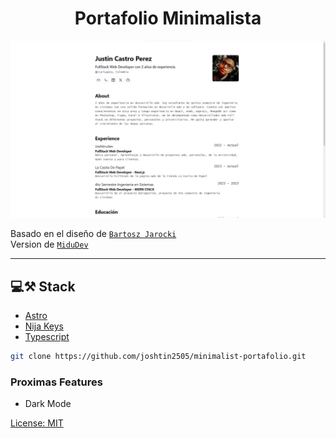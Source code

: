 <div align='center'>
    <h1>Portafolio Minimalista</h1>
    <img src='mockup.png' />
</div>

Basado en el diseño de <a href="https://github.com/BartoszJarocki/cv">``Bartosz Jarocki``</a> 
<br>
Version de <a href="https://github.com/midudev/minimalist-portfolio-json">``MiduDev``</a>

<hr>

## 💻⚒️ Stack

- [Astro]('https://astro.build/)
- [Nija Keys]('https://github.com/ssleptsov/ninja-keys')
- [Typescript]('https://www.typescriptlang.org/')

```bash
git clone https://github.com/joshtin2505/minimalist-portafolio.git
```

### Proximas Features

- Dark Mode

 [License: MIT](./Licence)

